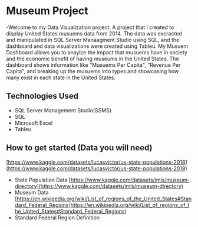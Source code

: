 # Museum Project
-Welcome to my Data Visualization project. A project that I created to display United States musuems data from 2014.
The data was excracted and manipulated in SQL Server Manaagment Studio using SQL, and the dashboard and data visualizations 
were created using Tableu. My Musuem Dashboard allows you to anaylze the impact that musuems have in society and the
economic benefit of having museums in the United States. The dashboard shows information like "Musuems Per Capita", "Revenue Per Capita",
and breaking up the musuems into types and showcasing how many exist in each state in the United States.
## Technologies Used
- SQL Server Management Studio(SSMS)
- SQL
- Microsoft Excel
- Tableu
## How to get started (Data you will need)
[https://www.kaggle.com/datasets/lucasvictor/us-state-populations-2018](https://www.kaggle.com/datasets/lucasvictor/us-state-populations-2018)
- State Population Data
[https://www.kaggle.com/datasets/imls/museum-directory](https://www.kaggle.com/datasets/imls/museum-directory)
- Museum Data
[https://en.wikipedia.org/wiki/List_of_regions_of_the_United_States#Standard_Federal_Regions]https://en.wikipedia.org/wiki/List_of_regions_of_the_United_States#Standard_Federal_Regions)
- Standard Federal Region Definition

